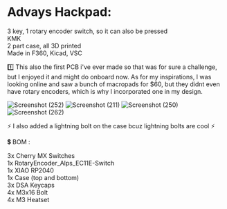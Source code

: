 <h1>Advays Hackpad:</h1>

3 key, 1 rotary encoder switch, so it can also be pressed  
KMK  
2 part case, all 3D printed  
Made in F360, Kicad, VSC  


1️⃣ This also the first PCB i've ever made so that was for sure a challenge, but I enjoyed it and might do onboard now.
As for my inspirations, I was looking online and saw a bunch of macropads for $60, but they didnt even have rotary encoders, which is why I incorporated one in my design.

![Screenshot (252)](https://github.com/user-attachments/assets/4f8544a8-6943-4f50-910d-9b8732bb9db0)
![Screenshot (211)](https://github.com/user-attachments/assets/dc4803df-a6a6-42e9-a5b6-a656f33ea95b)
![Screenshot (250)](https://github.com/user-attachments/assets/a9ab1436-2a1a-4961-b822-60ec5be5d3d3)
![Screenshot (262)](https://github.com/user-attachments/assets/919677da-6266-4686-9e37-d996d9975f0c)

⚡ I also added a lightning bolt on the case bcuz lightning bolts are cool ⚡

💲 BOM :  
 
3x Cherry MX Switches  
1x RotaryEncoder_Alps_EC11E-Switch  
1x XIAO RP2040  
1x Case  (top and bottom)  
3x DSA Keycaps   
4x M3x16 Bolt  
4x M3 Heatset  

